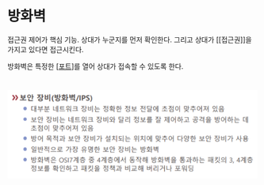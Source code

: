 # 방화벽

접근권 제어가 핵심 기능. 상대가 누군지를 먼저 확인한다. 그리고 상대가 [[접근권]]을 가지고 있다면 접근시킨다.  

방화벽은 특정한 [[포트]]를 열어 상대가 접속할 수 있도록 한다.  


# 

![](../attachments/2022-09-15-17-32-00.png)


[//begin]: # "Autogenerated link references for markdown compatibility"
[포트]: 포트.md "포트"
[//end]: # "Autogenerated link references"